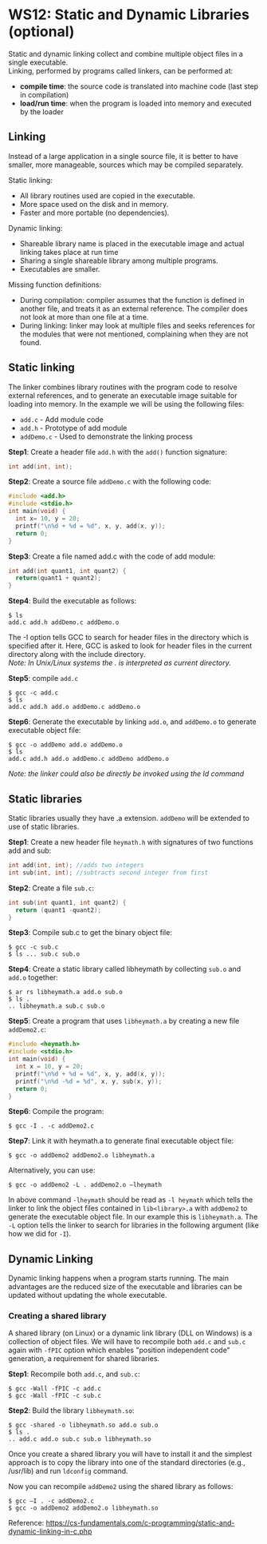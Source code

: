 # WS12: Static and Dynamic Libraries (optional)
Static and dynamic linking collect and combine multiple object files in a single executable.  
Linking, performed by programs called linkers, can be performed at:
* **compile time**: the source code is translated into machine code (last step in compilation)
* **load/run time**: when the program is loaded into memory and executed by the loader

## Linking
Instead of a large application in a single source file, it is better to have smaller, more manageable, sources which may be compiled separately.

Static linking:
* All library routines used are copied in the executable.
* More space used on the disk and in memory.
* Faster and more portable (no dependencies).

Dynamic linking:
* Shareable library name is placed in the executable image and actual linking takes place at run time
* Sharing a single shareable library among multiple programs.
* Executables are smaller.

Missing function definitions:
* During compilation: compiler assumes that the function is defined in another file, and treats it as an external reference. The compiler does not look at more than one file at a time.
* During linking: linker may look at multiple files and seeks references for the modules that were not mentioned, complaining when they are not found.

## Static linking
The linker combines library routines with the program code to resolve external references, and to generate an executable image suitable for loading into memory. In the example we will be using the following files: 
* ```add.c``` - Add module code 
* ```add.h``` - Prototype of add module 
* ```addDemo.c``` - Used to demonstrate the linking process

**Step1**: Create a header file ```add.h``` with the ```add()``` function signature:
```c
int add(int, int);
```
**Step2**: Create a source file ```addDemo.c``` with the following code: 
```c
#include <add.h> 
#include <stdio.h> 
int main(void) { 
  int x= 10, y = 20;
  printf("\n%d + %d = %d", x, y, add(x, y));
  return 0;
}
```
**Step3**: Create a file named add.c with the code of add module: 
```c
int add(int quant1, int quant2) {
  return(quant1 + quant2);
}
```
**Step4**: Build the executable as follows: 
```$ gcc -I . -c addDemo.c 
$ ls 
add.c add.h addDemo.c addDemo.o 
```
The -I option tells GCC to search for header files in the directory which is specified after it. Here, GCC is asked to look for header files in the current directory along with the include directory.  
*Note: In Unix/Linux systems the . is interpreted as current directory.*

**Step5**: compile ```add.c``` 
```
$ gcc -c add.c 
$ ls 
add.c add.h add.o addDemo.c addDemo.o 
```
**Step6**: Generate the executable by linking ```add.o```, and ```addDemo.o``` to generate executable object file: 
```
$ gcc -o addDemo add.o addDemo.o 
$ ls 
add.c add.h add.o addDemo.c addDemo addDemo.o 
```
*Note: the linker could also be directly be invoked using the ld command*

## Static libraries
Static libraries usually they have .a extension. ```addDemo``` will be extended to use of static libraries. 

**Step1**: Create a new header file ```heymath.h``` with signatures of two functions add and sub: 
```c
int add(int, int); //adds two integers 
int sub(int, int); //subtracts second integer from first 
```

**Step2**: Create a file ```sub.c```: 
```c
int sub(int quant1, int quant2) { 
  return (quant1 -quant2);
}
```

**Step3**: Compile sub.c to get the binary object file:
```
$ gcc -c sub.c 
$ ls ... sub.c sub.o
```

**Step4**: Create a static library called libheymath by collecting ```sub.o``` and ```add.o``` together:
```
$ ar rs libheymath.a add.o sub.o 
$ ls .
.. libheymath.a sub.c sub.o 
```

**Step5**: Create a program that uses ```libheymath.a``` by creating a new file ```addDemo2.c```:
```c
#include <heymath.h> 
#include <stdio.h> 
int main(void) {
  int x = 10, y = 20; 
  printf("\n%d + %d = %d", x, y, add(x, y));
  printf("\n%d -%d = %d", x, y, sub(x, y)); 
  return 0; 
}
```

**Step6**: Compile the program:
```
$ gcc -I . -c addDemo2.c
```

**Step7**: Link it with heymath.a to generate final executable object file:
```
$ gcc -o addDemo2 addDemo2.o libheymath.a 
```
Alternatively, you can use: 
```
$ gcc -o addDemo2 -L . addDemo2.o –lheymath
```
In above command ```-lheymath``` should be read as ```-l heymath``` which tells the linker to link the object files contained in ```lib<library>.a``` with ```addDemo2``` to generate the executable object file. In our example this is ```libheymath.a```. The ```-L``` option tells the linker to search for libraries in the following argument (like how we did for ```-I```).

## Dynamic Linking
Dynamic linking happens when a program starts running. The main advantages are the reduced size of the executable and libraries can be updated without updating the whole executable.

### Creating a shared library
A shared library (on Linux) or a dynamic link library (DLL on Windows) is a collection of object files. We will have to recompile both ```add.c``` and ```sub.c``` again with ```-fPIC``` option which enables "position independent code" generation, a requirement for shared libraries.  

**Step1**: Recompile both ```add.c```, and ```sub.c```: 
```
$ gcc -Wall -fPIC -c add.c 
$ gcc -Wall -fPIC -c sub.c 
```
**Step2**: Build the library ```libheymath.so```: 
```
$ gcc -shared -o libheymath.so add.o sub.o 
$ ls .
.. add.c add.o sub.c sub.o libheymath.so 
```
Once you create a shared library you will have to install it and the simplest approach is to copy the library into one of the standard directories (e.g., /usr/lib) and run ```ldconfig``` command.

Now you can recompile ```addDemo2``` using the shared library as follows:
```
$ gcc –I . -c addDemo2.c 
$ gcc -o addDemo2 addDemo2.o libheymath.so 
```

Reference: https://cs-fundamentals.com/c-programming/static-and-dynamic-linking-in-c.php
